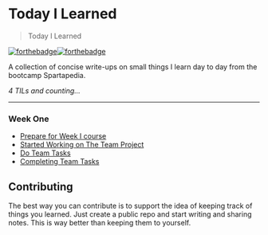 # Today I Learned
> Today I Learned

[![forthebadge](https://forthebadge.com/images/badges/built-with-love.svg)](https://wajahatkarim.com)[![forthebadge](https://forthebadge.com/images/badges/makes-people-smile.svg)](https://wajahatkarim.com)

A collection of concise write-ups on small things I learn day to day from the bootcamp Spartapedia. 


_4 TILs and counting..._

---
### Week One
- [Prepare for Week I course](weekone/prepareforweekone.md)
- [Started Working on The Team Project](weekone/daytwo.md)
- [Do Team Tasks](weekone/daythree.md)
- [Completing Team Tasks](weekone/dayfour.md)


## Contributing

The best way you can contribute is to support the idea of keeping track of things you learned. Just create a public repo and start writing and sharing notes. This is way better than keeping them to yourself.
